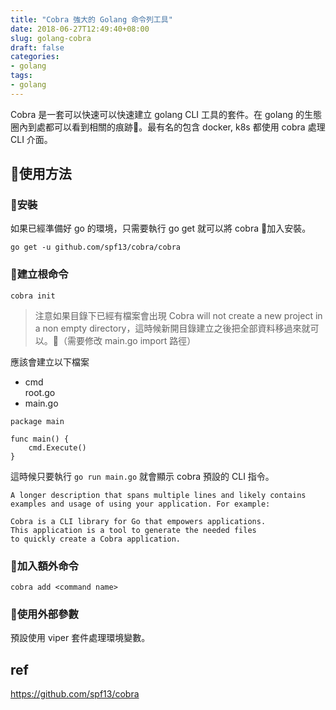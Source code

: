 ```yaml
---
title: "Cobra 強大的 Golang 命令列工具"
date: 2018-06-27T12:49:40+08:00
slug: golang-cobra
draft: false
categories:
- golang
tags:
- golang
---
```

Cobra 是一套可以快速可以快速建立 golang CLI 工具的套件。在 golang 的生態圈內到處都可以看到相關的痕跡。最有名的包含 docker, k8s 都使用 cobra 處理 CLI 介面。

<!--more-->

## 使用方法
### 安裝
如果已經準備好 go 的環境，只需要執行 go get 就可以將 cobra 加入安裝。
```
go get -u github.com/spf13/cobra/cobra
```
### 建立根命令
```
cobra init
```
> 注意如果目錄下已經有檔案會出現 Cobra will not create a new project in a non empty directory，這時候新開目錄建立之後把全部資料移過來就可以。（需要修改 main.go import 路徑）

應該會建立以下檔案
+ cmd  
  root.go
+ main.go
```
package main

func main() {
	cmd.Execute()
}
```
這時候只要執行 `go run main.go` 就會顯示 cobra 預設的 CLI 指令。
```
A longer description that spans multiple lines and likely contains
examples and usage of using your application. For example:

Cobra is a CLI library for Go that empowers applications.
This application is a tool to generate the needed files
to quickly create a Cobra application.
```
### 加入額外命令
```
cobra add <command name>
```
### 使用外部參數
預設使用 viper 套件處理環境變數。
## ref
<https://github.com/spf13/cobra>